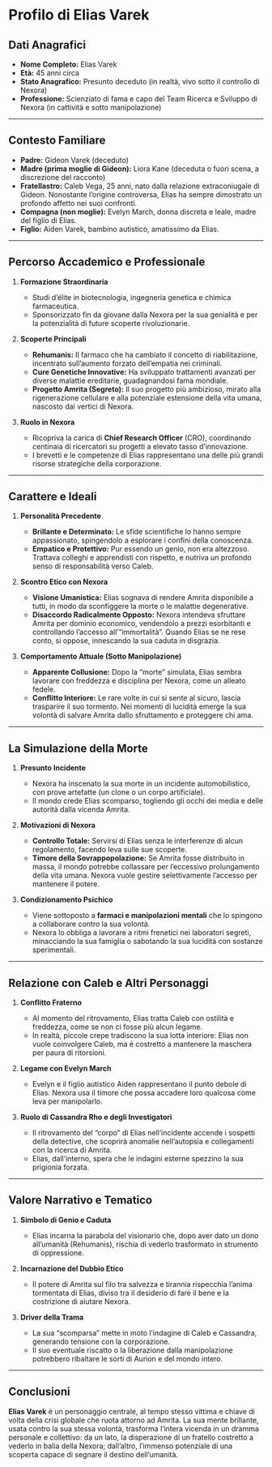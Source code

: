 # **Profilo di Elias Varek**

## **Dati Anagrafici**
- **Nome Completo:** Elias Varek  
- **Età:** 45 anni circa  
- **Stato Anagrafico:** Presunto deceduto (in realtà, vivo sotto il controllo di Nexora)  
- **Professione:** Scienziato di fama e capo del Team Ricerca e Sviluppo di Nexora (in cattività e sotto manipolazione)

---

## **Contesto Familiare**
- **Padre:** Gideon Varek (deceduto)  
- **Madre (prima moglie di Gideon):** Liora Kane (deceduta o fuori scena, a discrezione del racconto)  
- **Fratellastro:** Caleb Vega, 25 anni, nato dalla relazione extraconiugale di Gideon. Nonostante l’origine controversa, Elias ha sempre dimostrato un profondo affetto nei suoi confronti.  
- **Compagna (non moglie):** Evelyn March, donna discreta e leale, madre del figlio di Elias.  
- **Figlio:** Aiden Varek, bambino autistico, amatissimo da Elias.

---

## **Percorso Accademico e Professionale**
1. **Formazione Straordinaria**  
   - Studi d’élite in biotecnologia, ingegneria genetica e chimica farmaceutica.  
   - Sponsorizzato fin da giovane dalla Nexora per la sua genialità e per la potenzialità di future scoperte rivoluzionarie.

2. **Scoperte Principali**  
   - **Rehumanis:** Il farmaco che ha cambiato il concetto di riabilitazione, incentrato sull’aumento forzato dell’empatia nei criminali.  
   - **Cure Genetiche Innovative:** Ha sviluppato trattamenti avanzati per diverse malattie ereditarie, guadagnandosi fama mondiale.  
   - **Progetto Amrita (Segreto):** Il suo progetto più ambizioso, mirato alla rigenerazione cellulare e alla potenziale estensione della vita umana, nascosto dai vertici di Nexora.

3. **Ruolo in Nexora**  
   - Ricopriva la carica di **Chief Research Officer** (CRO), coordinando centinaia di ricercatori su progetti a elevato tasso d’innovazione.  
   - I brevetti e le competenze di Elias rappresentano una delle più grandi risorse strategiche della corporazione.

---

## **Carattere e Ideali**
1. **Personalità Precedente**  
   - **Brillante e Determinato:** Le sfide scientifiche lo hanno sempre appassionato, spingendolo a esplorare i confini della conoscenza.  
   - **Empatico e Protettivo:** Pur essendo un genio, non era altezzoso. Trattava colleghi e apprendisti con rispetto, e nutriva un profondo senso di responsabilità verso Caleb.

2. **Scontro Etico con Nexora**  
   - **Visione Umanistica:** Elias sognava di rendere Amrita disponibile a tutti, in modo da sconfiggere la morte o le malattie degenerative.  
   - **Disaccordo Radicalmente Opposto:** Nexora intendeva sfruttare Amrita per dominio economico, vendendolo a prezzi esorbitanti e controllando l’accesso all’“immortalità”. Quando Elias se ne rese conto, si oppose, innescando la sua caduta in disgrazia.

3. **Comportamento Attuale (Sotto Manipolazione)**  
   - **Apparente Collusione:** Dopo la “morte” simulata, Elias sembra lavorare con freddezza e disciplina per Nexora, come un alleato fedele.  
   - **Conflitto Interiore:** Le rare volte in cui si sente al sicuro, lascia trasparire il suo tormento. Nei momenti di lucidità emerge la sua volontà di salvare Amrita dallo sfruttamento e proteggere chi ama.

---

## **La Simulazione della Morte**
1. **Presunto Incidente**  
   - Nexora ha inscenato la sua morte in un incidente automobilistico, con prove artefatte (un clone o un corpo artificiale).  
   - Il mondo crede Elias scomparso, togliendo gli occhi dei media e delle autorità dalla vicenda Amrita.

2. **Motivazioni di Nexora**  
   - **Controllo Totale:** Servirsi di Elias senza le interferenze di alcun regolamento, facendo leva sulle sue scoperte.  
   - **Timore della Sovrappopolazione:** Se Amrita fosse distribuito in massa, il mondo potrebbe collassare per l’eccessivo prolungamento della vita umana. Nexora vuole gestire selettivamente l’accesso per mantenere il potere.

3. **Condizionamento Psichico**  
   - Viene sottoposto a **farmaci e manipolazioni mentali** che lo spingono a collaborare contro la sua volontà.  
   - Nexora lo obbliga a lavorare a ritmi frenetici nei laboratori segreti, minacciando la sua famiglia o sabotando la sua lucidità con sostanze sperimentali.

---

## **Relazione con Caleb e Altri Personaggi**
1. **Conflitto Fraterno**  
   - Al momento del ritrovamento, Elias tratta Caleb con ostilità e freddezza, come se non ci fosse più alcun legame.  
   - In realtà, piccole crepe tradiscono la sua lotta interiore: Elias non vuole coinvolgere Caleb, ma è costretto a mantenere la maschera per paura di ritorsioni.

2. **Legame con Evelyn March**  
   - Evelyn e il figlio autistico Aiden rappresentano il punto debole di Elias. Nexora usa il timore che possa accadere loro qualcosa come leva per manipolarlo.

3. **Ruolo di Cassandra Rho e degli Investigatori**  
   - Il ritrovamento del “corpo” di Elias nell’incidente accende i sospetti della detective, che scoprirà anomalie nell’autopsia e collegamenti con la ricerca di Amrita.  
   - Elias, dall’interno, spera che le indagini esterne spezzino la sua prigionia forzata.

---

## **Valore Narrativo e Tematico**
1. **Simbolo di Genio e Caduta**  
   - Elias incarna la parabola del visionario che, dopo aver dato un dono all’umanità (Rehumanis), rischia di vederlo trasformato in strumento di oppressione.

2. **Incarnazione del Dubbio Etico**  
   - Il potere di Amrita sul filo tra salvezza e tirannia rispecchia l’anima tormentata di Elias, diviso tra il desiderio di fare il bene e la costrizione di aiutare Nexora.

3. **Driver della Trama**  
   - La sua “scomparsa” mette in moto l’indagine di Caleb e Cassandra, generando tensione con la corporazione.  
   - Il suo eventuale riscatto o la liberazione dalla manipolazione potrebbero ribaltare le sorti di Aurion e del mondo intero.

---

## **Conclusioni**
**Elias Varek** è un personaggio centrale, al tempo stesso vittima e chiave di volta della crisi globale che ruota attorno ad Amrita. La sua mente brillante, usata contro la sua stessa volontà, trasforma l’intera vicenda in un dramma personale e collettivo: da un lato, la disperazione di un fratello costretto a vederlo in balia della Nexora; dall’altro, l’immenso potenziale di una scoperta capace di segnare il destino dell’umanità.   
